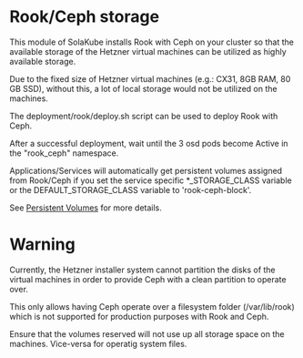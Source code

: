 # Rook/Ceph storage

This module of SolaKube installs Rook with Ceph on your cluster so that the available storage of the Hetzner virtual machines can be utilized as highly available storage.

Due to the fixed size of Hetzner virtual machines (e.g.: CX31, 8GB RAM, 80 GB SSD), without this, a lot of local storage would not be utilized on the machines. 

The deployment/rook/deploy.sh script can be used to deploy Rook with Ceph.

After a successful deployment, wait until the 3 osd pods become Active in the "rook_ceph" namespace.

Applications/Services will automatically get persistent volumes assigned from Rook/Ceph if you set the service specific *_STORAGE_CLASS variable or the DEFAULT_STORAGE_CLASS variable to 'rook-ceph-block'.

See [Persistent Volumes](persistent-volumes.md) for more details.

# Warning

Currently, the Hetzner installer system cannot partition the disks of the virtual machines in order to provide Ceph with a clean partition to operate over. 

This only allows having Ceph operate over a filesystem folder (/var/lib/rook) which is not supported for production purposes with Rook and Ceph.  

Ensure that the volumes reserved will not use up all storage space on the machines. Vice-versa for operatig system files.
